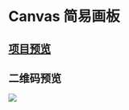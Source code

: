 # Canvas 简易画板
## [项目预览](https://kailoveq.github.io/canvas-drawing-board-1/)
## 二维码预览
![](https://ftp.bmp.ovh/imgs/2021/03/eea3df471b5267a0.png)